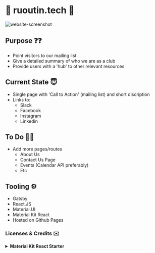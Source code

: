 # 🌈 ruoutin.tech 🌈

<img alt="website-screenshot" src="https://github.com/ruoutintech/ruoutin.tech/blob/master/static/website-screenshot.png" />

## Purpose ❓❓

- Point visitors to our mailing list
- Give a detailed summary of who we are as a club
- Provide users with a 'hub' to other relevant resources

## Current State 😇

- Single page with 'Call to Action' (mailing list) and short discription
- Links to:
  * Slack
  * Facebook
  * Instagram
  * Linkedin

## To Do ✍🏽

- Add more pages/routes
  * About Us
  * Contact Us Page
  * Events (Calendar API preferably)
  * Etc

## Tooling ⚙️ 

- Gatsby
- React.JS
- Material.UI
- Material Kit React
- Hosted on Github Pages

### Licenses & Credits ✉️
<details>
  <summary><strong>Material Kit React Starter</strong></summary>

# [Gatsby Material Kit React Starter](https://amazing-jones-e61bda.netlify.com/)
[![FOSSA Status](https://app.fossa.io/api/projects/git%2Bgithub.com%2FWebCu%2Fgatsby-material-kit-react.svg?type=shield)](https://app.fossa.io/projects/git%2Bgithub.com%2FWebCu%2Fgatsby-material-kit-react?ref=badge_shield)


Gatsby Material Kit React Starter is the adaptation of [Material Kit React](https://www.creative-tim.com/product/material-kit-react) to [Gatsby](https://www.gatsbyjs.org/).
 

## License
[![FOSSA Status](https://app.fossa.io/api/projects/git%2Bgithub.com%2FWebCu%2Fgatsby-material-kit-react.svg?type=large)](https://app.fossa.io/projects/git%2Bgithub.com%2FWebCu%2Fgatsby-material-kit-react?ref=badge_large)
</details>
